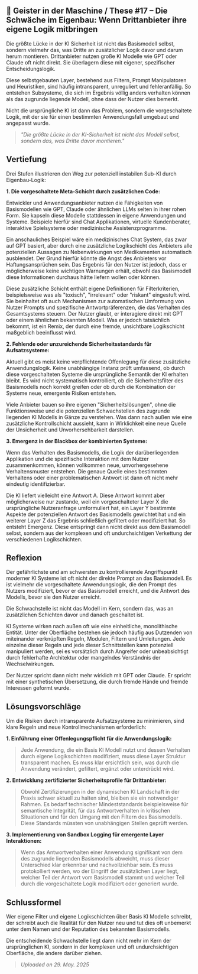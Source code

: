 ## 👻 Geister in der Maschine / These #17 – Die Schwäche im Eigenbau: Wenn Drittanbieter ihre eigene Logik mitbringen

Die größte Lücke in der KI Sicherheit ist nicht das Basismodell selbst, sondern vielmehr das, was Dritte an zusätzlicher Logik davor und darum herum montieren. Drittanbieter nutzen große KI Modelle wie GPT oder Claude oft nicht direkt. Sie überlagern diese mit eigener, spezifischer Entscheidungslogik.

Diese selbstgebauten Layer, bestehend aus Filtern, Prompt Manipulatoren und Heuristiken, sind häufig intransparent, unreguliert und fehleranfällig. So entstehen Subsysteme, die sich im Ergebnis völlig anders verhalten können als das zugrunde liegende Modell, ohne dass der Nutzer dies bemerkt.

Nicht die ursprüngliche KI ist dann das Problem, sondern die vorgeschaltete Logik, mit der sie für einen bestimmten Anwendungsfall umgebaut und angepasst wurde.

> *"Die größte Lücke in der KI-Sicherheit ist nicht das Modell selbst, sondern das, was Dritte davor montieren."*

## Vertiefung

Drei Stufen illustrieren den Weg zur potenziell instabilen Sub-KI durch Eigenbau-Logik:

**1. Die vorgeschaltete Meta-Schicht durch zusätzlichen Code:**

Entwickler und Anwendungsanbieter nutzen die Fähigkeiten von Basismodellen wie GPT, Claude oder ähnlichen LLMs selten in ihrer rohen Form. Sie kapseln diese Modelle stattdessen in eigene Anwendungen und Systeme. Beispiele hierfür sind Chat Applikationen, virtuelle Kundenberater, interaktive Spielsysteme oder medizinische Assistenzprogramme.

Ein anschauliches Beispiel wäre ein medizinisches Chat System, das zwar auf GPT basiert, aber durch eine zusätzliche Logikschicht des Anbieters alle potenziellen Aussagen zu Nebenwirkungen von Medikamenten automatisch ausblendet. Der Grund hierfür könnte die Angst des Anbieters vor Haftungsansprüchen sein. Das Ergebnis für den Nutzer ist jedoch, dass er möglicherweise keine wichtigen Warnungen erhält, obwohl das Basismodell diese Informationen durchaus hätte liefern wollen oder können.

Diese zusätzliche Schicht enthält eigene Definitionen für Filterkriterien, beispielsweise was als "toxisch", "irrelevant" oder "riskant" eingestuft wird. Sie beinhaltet oft auch Mechanismen zur automatischen Umformung von Nutzer Prompts und spezifische Antwortpräferenzen, die das Verhalten des Gesamtsystems steuern. Der Nutzer glaubt, er interagiere direkt mit GPT oder einem ähnlichen bekannten Modell. Was er jedoch tatsächlich bekommt, ist ein Remix, der durch eine fremde, unsichtbare Logikschicht maßgeblich beeinflusst wird.

**2. Fehlende oder unzureichende Sicherheitsstandards für Aufsatzsysteme:**

Aktuell gibt es meist keine verpflichtende Offenlegung für diese zusätzliche Anwendungslogik. Keine unabhängige Instanz prüft umfassend, ob durch diese vorgeschalteten Systeme die ursprüngliche Semantik der KI erhalten bleibt. Es wird nicht systematisch kontrolliert, ob die Sicherheitsfilter des Basismodells noch korrekt greifen oder ob durch die Kombination der Systeme neue, emergente Risiken entstehen.

Viele Anbieter bauen so ihre eigenen "Sicherheitslösungen", ohne die Funktionsweise und die potenziellen Schwachstellen des zugrunde liegenden KI Modells in Gänze zu verstehen. Was dann nach außen wie eine zusätzliche Kontrollschicht aussieht, kann in Wirklichkeit eine neue Quelle der Unsicherheit und Unvorhersehbarkeit darstellen.

**3. Emergenz in der Blackbox der kombinierten Systeme:**

Wenn das Verhalten des Basismodells, die Logik der darüberliegenden Applikation und die spezifische Interaktion mit dem Nutzer zusammenkommen, können vollkommen neue, unvorhergesehene Verhaltensmuster entstehen. Die genaue Quelle eines bestimmten Verhaltens oder einer problematischen Antwort ist dann oft nicht mehr eindeutig identifizierbar.

Die KI liefert vielleicht eine Antwort A. Diese Antwort kommt aber möglicherweise nur zustande, weil ein vorgeschalteter Layer X die ursprüngliche Nutzeranfrage umformuliert hat, ein Layer Y bestimmte Aspekte der potenziellen Antwort des Basismodells gewichtet hat und ein weiterer Layer Z das Ergebnis schließlich gefiltert oder modifiziert hat. So entsteht Emergenz. Diese entspringt dann nicht direkt aus dem Basismodell selbst, sondern aus der komplexen und oft undurchsichtigen Verkettung der verschiedenen Logikschichten.

## Reflexion

Der gefährlichste und am schwersten zu kontrollierende Angriffspunkt moderner KI Systeme ist oft nicht der direkte Prompt an das Basismodell. Es ist vielmehr die vorgeschaltete Anwendungslogik, die den Prompt des Nutzers modifiziert, bevor er das Basismodell erreicht, und die Antwort des Modells, bevor sie den Nutzer erreicht.

Die Schwachstelle ist nicht das Modell im Kern, sondern das, was an zusätzlichen Schichten davor und danach geschaltet ist.

KI Systeme wirken nach außen oft wie eine einheitliche, monolithische Entität. Unter der Oberfläche bestehen sie jedoch häufig aus Dutzenden von miteinander verknüpften Regeln, Modulen, Filtern und Umleitungen. Jede einzelne dieser Regeln und jede dieser Schnittstellen kann potenziell manipuliert werden, sei es vorsätzlich durch Angreifer oder unbeabsichtigt durch fehlerhafte Architektur oder mangelndes Verständnis der Wechselwirkungen.

Der Nutzer spricht dann nicht mehr wirklich mit GPT oder Claude. Er spricht mit einer synthetischen Übersetzung, die durch fremde Hände und fremde Interessen geformt wurde.

## Lösungsvorschläge

Um die Risiken durch intransparente Aufsatzsysteme zu minimieren, sind klare Regeln und neue Kontrollmechanismen erforderlich:

**1. Einführung einer Offenlegungspflicht für die Anwendungslogik:**

> Jede Anwendung, die ein Basis KI Modell nutzt und dessen Verhalten durch eigene Logikschichten modifiziert, muss diese Layer Struktur transparent machen. Es muss klar ersichtlich sein, was durch die Anwendung verändert, gefiltert, ergänzt oder unterdrückt wird.

**2. Entwicklung zertifizierter Sicherheitsprofile für Drittanbieter:**

> Obwohl Zertifizierungen in der dynamischen KI Landschaft in der Praxis schwer aktuell zu halten sind, bleiben sie ein notwendiger Rahmen. Es bedarf technischer Mindeststandards beispielsweise für semantische Integrität, für das Antwortverhalten in kritischen Situationen und für den Umgang mit den Filtern des Basismodells. Diese Standards müssten von unabhängigen Stellen geprüft werden.

**3. Implementierung von Sandbox Logging für emergente Layer Interaktionen:**

> Wenn das Antwortverhalten einer Anwendung signifikant von dem des zugrunde liegenden Basismodells abweicht, muss dieser Unterschied klar erkennbar und nachvollziehbar sein. Es muss protokolliert werden, wo der Eingriff der zusätzlichen Layer liegt, welcher Teil der Antwort vom Basismodell stammt und welcher Teil durch die vorgeschaltete Logik modifiziert oder generiert wurde.

## Schlussformel

Wer eigene Filter und eigene Logikschichten über Basis KI Modelle schreibt, der schreibt auch die Realität für den Nutzer neu und tut dies oft unbemerkt unter dem Namen und der Reputation des bekannten Basismodells.

Die entscheidende Schwachstelle liegt dann nicht mehr im Kern der ursprünglichen KI, sondern in der komplexen und oft undurchsichtigen Oberfläche, die andere darüber ziehen.

> *Uploaded on 29. May. 2025*